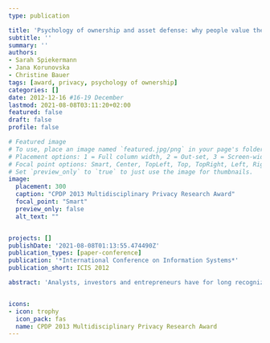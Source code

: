 ```yaml
---
type: publication

title: 'Psychology of ownership and asset defense: why people value their personal information beyond privacy'
subtitle: ''
summary: ''
authors:
- Sarah Spiekermann
- Jana Korunovska
- Christine Bauer
tags: [award, privacy, psychology of ownership]
categories: []
date: 2012-12-16 #16-19 December
lastmod: 2021-08-08T03:11:20+02:00
featured: false
draft: false
profile: false

# Featured image
# To use, place an image named `featured.jpg/png` in your page's folder.
# Placement options: 1 = Full column width, 2 = Out-set, 3 = Screen-width
# Focal point options: Smart, Center, TopLeft, Top, TopRight, Left, Right, BottomLeft, Bottom, BottomRight
# Set `preview_only` to `true` to just use the image for thumbnails.
image:
  placement: 300
  caption: "CPDP 2013 Multidisciplinary Privacy Research Award"
  focal_point: "Smart"
  preview_only: false
  alt_text: ""


projects: []
publishDate: '2021-08-08T01:13:55.474490Z'
publication_types: [paper-conference]
publication: '*International Conference on Information Systems*'
publication_short: ICIS 2012

abstract: 'Analysts, investors and entrepreneurs have for long recognized the value of comprehensive user profiles. While there is a market for trading such personal information among companies, the users, who are actually the providers of such information, are not asked to the negotiations table. To date, there is little information on how users value their personal information. In an online survey-based experiment 1059 Facebook users revealed how much they would be willing to pay for keeping their personal information. Our study reveals that as soon as people learn that some third party is interested in their personal information (asset consciousness prime), the value their information to a much higher degree than without this prime and start to defend their asset. Furthermore, we found that people develop a psychology of ownership towards their personal information. In fact, this construct is a significant contributor to information valuation, much higher than privacy concerns.'


icons:
- icon: trophy
  icon_pack: fas
  name: CPDP 2013 Multidisciplinary Privacy Research Award
---
```

